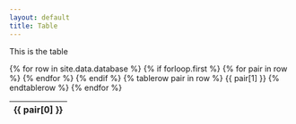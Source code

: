 ```yaml
---
layout: default
title: Table
---
```


This is the table

<!--Static table-->
<table id="datatable" class="display">
{% for row in site.data.database %}
	<!--Table header-->
	<thead>
		{% if forloop.first %}
		<tr>
			{% for pair in row %}
				<th>{{ pair[0] }}</th>
			{% endfor %}
		</tr>
		{% endif %}
	</thead>
	<!--Table rows-->
	{% tablerow pair in row %}
		{{ pair[1] }}
	{% endtablerow %}
{% endfor %}
</table>
